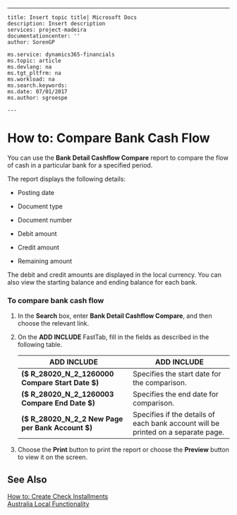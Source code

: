 ---
    title: Insert topic title| Microsoft Docs
    description: Insert description
    services: project-madeira
    documentationcenter: ''
    author: SorenGP

    ms.service: dynamics365-financials
    ms.topic: article
    ms.devlang: na
    ms.tgt_pltfrm: na
    ms.workload: na
    ms.search.keywords:
    ms.date: 07/01/2017
    ms.author: sgroespe

    ---
# How to: Compare Bank Cash Flow
You can use the **Bank Detail Cashflow Compare** report to compare the flow of cash in a particular bank for a specified period.  
  
 The report displays the following details:  
  
-   Posting date  
  
-   Document type  
  
-   Document number  
  
-   Debit amount  
  
-   Credit amount  
  
-   Remaining amount  
  
 The debit and credit amounts are displayed in the local currency. You can also view the starting balance and ending balance for each bank.  
  
### To compare bank cash flow  
  
1.  In the **Search** box, enter **Bank Detail Cashflow Compare**, and then choose the relevant link.  
  
2.  On the **ADD INCLUDE<!--[!INCLUDE[bp_optionsheading](../../DesignAndEngineering/includes/bp_optionsheading_md.md)]-->** FastTab, fill in the fields as described in the following table.  
  
    |ADD INCLUDE<!--[!INCLUDE[bp_tablefield](../../ApplicationDesign/includes/bp_tablefield_md.md)]-->|ADD INCLUDE<!--[!INCLUDE[bp_tabledescription](../../ApplicationDesign/includes/bp_tabledescription_md.md)]-->|  
    |---------------------------------|---------------------------------------|  
    |**\($ R\_28020\_N\_2\_1260000 Compare Start Date $\)**|Specifies the start date for the comparison.|  
    |**\($ R\_28020\_N\_2\_1260003 Compare End Date $\)**|Specifies the end date for comparison.|  
    |**\($ R\_28020\_N\_2\_2 New Page per Bank Account $\)**|Specifies if the details of each bank account will be printed on a separate page.|  
  
3.  Choose the **Print** button to print the report or choose the **Preview** button to view it on the screen.  
  
## See Also  
 [How to: Create Check Installments](../../LocalFunctionalityForMicrosoftDynamicsNav2016/Australia/how-to-create-check-installments.md)   
 [Australia Local Functionality](../../LocalFunctionalityForMicrosoftDynamicsNav2016/Australia/australia-local-functionality.md)